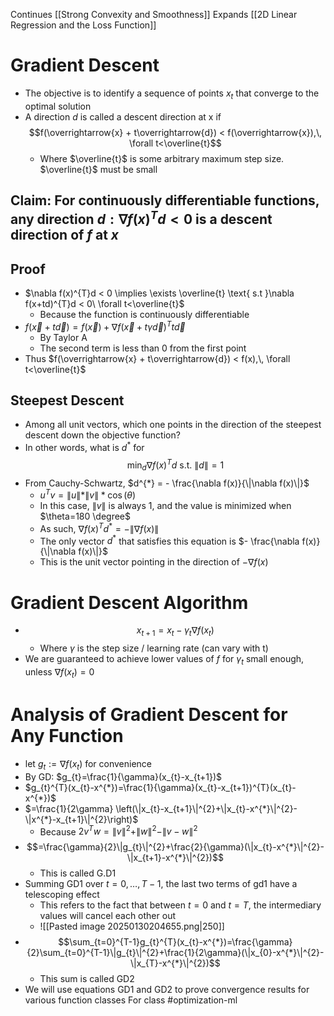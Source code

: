 Continues [[Strong Convexity and Smoothness]]
Expands [[2D Linear Regression and the Loss Function]]
# Gradient Descent
- The objective is to identify a sequence of points ${x_{t}}$ that converge to the optimal solution
- A direction $d$ is called a descent direction at x if $$f(\overrightarrow{x} + t\overrightarrow{d}) < f(\overrightarrow{x}),\, \forall t<\overline{t}$$
	- Where $\overline{t}$ is some arbitrary maximum step size. $\overline{t}$ must be small
## Claim: For continuously differentiable functions, any direction $d: \nabla f(x)^{T}d<0$ is a descent direction of $f$ at $x$
## Proof
-  $\nabla f(x)^{T}d < 0 \implies \exists \overline{t} \text{ s.t }\nabla f(x+td)^{T}d < 0\ \forall t<\overline{t}$
	- Because the function is continuously differentiable
- $f(\overrightarrow{x} + t\overrightarrow{d})=f(\overrightarrow{x})+\nabla f(\overrightarrow{x}+t\gamma \overrightarrow{d})^{T}t\overrightarrow{d}$
	- By Taylor A
	- The second term is less than 0 from the first point
- Thus $f(\overrightarrow{x} + t\overrightarrow{d}) < f(x),\, \forall t<\overline{t}$
## Steepest Descent
- Among all unit vectors, which one points in the direction of the steepest descent down the objective function?
- In other words, what is $d^{*}$ for $$\min_{d} \nabla f(x)^{T}d\ \text{s.t. } \|d\|=1$$
- From Cauchy-Schwartz, $d^{*} = - \frac{\nabla f(x)}{\|\nabla f(x)\|}$
	- $u^{T}v=\|u\|*\|v\|*\cos(\theta)$
	- In this case, $\|v\|$ is always 1, and the value is minimized when $\theta=180 \degree$
	- As such, $\nabla f(x)^{T}d^{*}=-\|\nabla f(x)\|$
	- The only vector $d^{*}$ that satisfies this equation is $- \frac{\nabla f(x)}{\|\nabla f(x)\|}$
	- This is the unit vector pointing in the direction of $-\nabla f(x)$
# Gradient Descent Algorithm
- $$x_{t+1} = x_{t} - \gamma_{t}\nabla f(x_{t})$$
	- Where $\gamma$ is the step size / learning rate (can vary with t)
- We are guaranteed to achieve lower values of $f$ for $\gamma_{t}$ small enough, unless $\nabla f(x_{t})=0$

# Analysis of Gradient Descent for Any Function
- let $g_{t} := \nabla f(x_{t})$ for convenience
- By GD: $g_{t}=\frac{1}{\gamma}(x_{t}-x_{t+1})$
- $g_{t}^{T}(x_{t}-x^{*})=\frac{1}{\gamma}(x_{t}-x_{t+1})^{T}(x_{t}-x^{*})$
- $=\frac{1}{2\gamma} \left(\|x_{t}-x_{t+1}\|^{2}+\|x_{t}-x^{*}\|^{2}- \|x^{*}-x_{t+1}\|^{2}\right)$
	- Because $2v^{T}w = \|v\|^{2}+ \|w\|^{2}- \|v-w\|^{2}$
- $$=\frac{\gamma}{2}\|g_{t}\|^{2}+\frac{2}{\gamma}(\|x_{t}-x^{*}\|^{2}- \|x_{t+1}-x^{*}\|^{2})$$
	- This is called G.D1
- Summing GD1 over $t=0,\,\dots ,T-1$, the last two terms of gd1 have a telescoping effect
	- This refers to the fact that between $t=0$ and $t=T$, the intermediary values will cancel each other out
	- ![[Pasted image 20250130204655.png|250]]
- $$\sum_{t=0}^{T-1}g_{t}^{T}(x_{t}-x^{*})=\frac{\gamma}{2}\sum_{t=0}^{T-1}\|g_{t}\|^{2}+\frac{1}{2\gamma}(\|x_{0}-x^{*}\|^{2}-\|x_{T}-x^{*}\|^{2})$$
	- This sum is called GD2
- We will use equations GD1 and GD2 to prove convergence results for various function classes
For class #optimization-ml